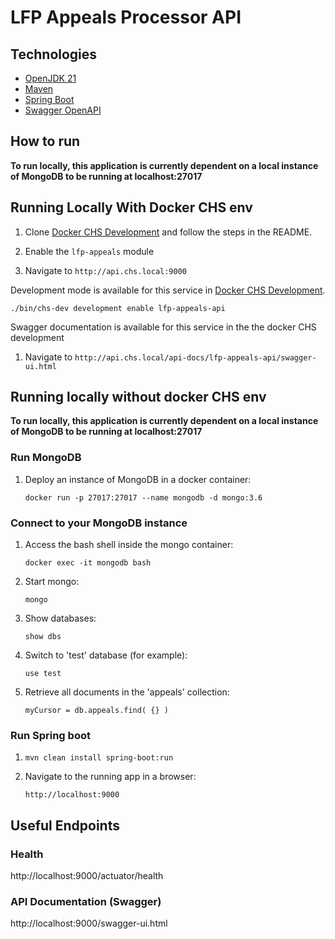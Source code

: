 # LFP Appeals Processor API

## Technologies
- [OpenJDK 21](https://jdk.java.net/archive/)
- [Maven](https://maven.apache.org/download.cgi)
- [Spring Boot](https://spring.io/projects/spring-boot)
- [Swagger OpenAPI](https://swagger.io/docs/specification/about/)

## How to run

**To run locally, this application is currently dependent on a local instance of MongoDB to be running at localhost:27017**

## Running Locally With Docker CHS env

1. Clone [Docker CHS Development](https://github.com/companieshouse/docker-chs-development) and follow the steps in the README.

2. Enable the `lfp-appeals` module

3. Navigate to `http://api.chs.local:9000`

Development mode is available for this service in [Docker CHS Development](https://github.com/companieshouse/docker-chs-development).

    ./bin/chs-dev development enable lfp-appeals-api

Swagger documentation is available for this service in the the docker CHS development

1. Navigate to `http://api.chs.local/api-docs/lfp-appeals-api/swagger-ui.html`
## Running locally without docker CHS env

**To run locally, this application is currently dependent on a local instance of MongoDB to be running at localhost:27017**

### Run MongoDB 
           
1. Deploy an instance of MongoDB in a docker container: 

    `docker run -p 27017:27017 --name mongodb -d mongo:3.6`

### Connect to your MongoDB instance

1. Access the bash shell inside the mongo container:

    `docker exec -it mongodb bash`

2. Start mongo:

    `mongo`

3. Show databases:

    `show dbs`

4. Switch to 'test' database (for example):

    `use test`

5. Retrieve all documents in the 'appeals' collection:

    `myCursor = db.appeals.find( {} )`

### Run Spring boot

1. `mvn clean install spring-boot:run`

2. Navigate to the running app in a browser: 

    `http://localhost:9000`


## Useful Endpoints

### Health

http://localhost:9000/actuator/health

### API Documentation (Swagger)

http://localhost:9000/swagger-ui.html
